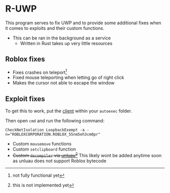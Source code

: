 # R-UWP

This program serves to fix UWP and to provide some additional fixes when it comes to exploits and their custom functions.

- This can be ran in the background as a service
  - Written in Rust takes up very little resources

## Roblox fixes

- Fixes crashes on teleport[^1]
- Fixed mouse teleporting when letting go of right click
- Makes the cursor not able to escape the window

[^1]: not fully functional yet

## Exploit fixes

To get this to work, put the [client](./Client.lua) within your `autoexec` folder.

Then open `cmd` and run the following command:
```
CheckNetIsolation LoopbackExempt -a -n="ROBLOXCORPORATION.ROBLOX_55nm5eh3cm0pr"
```

- Custom `mousemove` functions
- Custom `setclipboard` function
- ~~Custom `decompiler` via [unluau](https://github.com/valencefun/unluau)[^2]~~ This likely wont be added anytime soon as unluau does not support Roblox bytecode

[^2]: this is not implemented yet